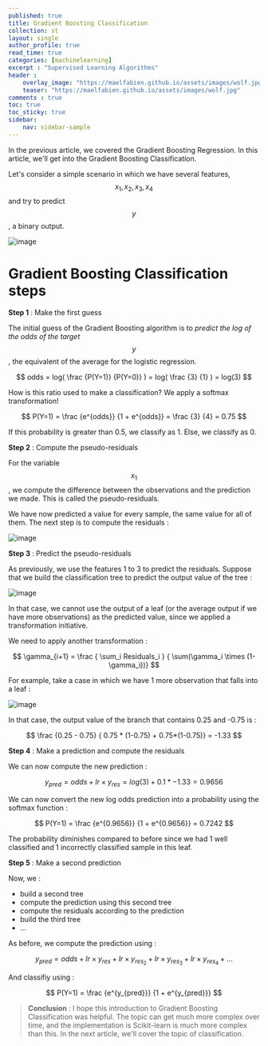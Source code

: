 ```yaml
---
published: true
title: Gradient Boosting Classification
collection: st
layout: single
author_profile: true
read_time: true
categories: [machinelearning]
excerpt : "Supervised Learning Algorithms"
header :
    overlay_image: "https://maelfabien.github.io/assets/images/wolf.jpg"
    teaser: "https://maelfabien.github.io/assets/images/wolf.jpg"
comments : true
toc: true
toc_sticky: true
sidebar:
    nav: sidebar-sample
---
```


In the previous article, we covered the Gradient Boosting Regression. In this article, we'll get into the Gradient Boosting Classification.

<script type="text/javascript" async
    src="https://cdn.mathjax.org/mathjax/latest/MathJax.js?config=TeX-MML-AM_CHTML">
</script>

Let's consider a simple scenario in which we have several features, $$ x_1, x_2, x_3, x_4 $$ and try to predict $$ y $$, a binary output. 

![image](https://maelfabien.github.io/assets/images/tab_8.jpg)

# Gradient Boosting Classification steps

**Step 1** : Make the first guess

The initial guess of the Gradient Boosting algorithm is to *predict the log of the odds of the target $$ y $$*, the equivalent of the average for the logistic regression. 

$$ odds = log( \frac {P(Y=1)} {P(Y=0)} ) = log( \frac {3} {1} ) = log(3) $$

How is this ratio used to make a classification? We apply a softmax transformation!

$$ P(Y=1) = \frac {e^{odds}} {1 + e^{odds}} = \frac {3} {4} = 0.75 $$

If this probability is greater than 0.5, we classify as 1. Else, we classify as 0.

**Step 2** : Compute the pseudo-residuals

For the variable $$ x_1 $$, we compute the difference between the observations and the prediction we made. This is called the pseudo-residuals.

We have now predicted a value for every sample, the same value for all of them. The next step is to compute the residuals :

![image](https://maelfabien.github.io/assets/images/tab_9.jpg)

**Step 3** : Predict the pseudo-residuals

As previously, we use the features 1 to 3 to predict the residuals. Suppose that we build the classification tree to predict the output value of the tree :

![image](https://maelfabien.github.io/assets/images/tab_10.jpg)

In that case, we cannot use the output of a leaf (or the average output if we have more observations) as the predicted value, since we applied a transformation initiative.

We need to apply another transformation :

$$ \gamma_{i+1} = \frac { \sum_i Residuals_i } { \sum(\gamma_i \times (1-\gamma_i))} $$

For example, take a case in which we have 1 more observation that falls into a leaf :

![image](https://maelfabien.github.io/assets/images/tab_11.jpg)

In that case, the output value of the branch that contains 0.25 and -0.75 is :

$$ \frac {0.25 - 0.75} { 0.75 * (1-0.75) + 0.75*(1-0.75)} = -1.33 $$


**Step 4** : Make a prediction and compute the residuals

We can now compute the new prediction :

$$ y_{pred} = odds + lr \times y_{res} = log(3) + 0.1 * -1.33 = 0.9656 $$

We can now convert the new log odds prediction into a probability using the softmax function :

$$ P(Y=1) = \frac {e^{0.9656}} {1 + e^{0.9656}} = 0.7242 $$

The probability diminishes compared to before since we had 1 well classified and 1 incorrectly classified sample in this leaf.

**Step 5** : Make a second prediction

Now, we :
- build a second tree
- compute the prediction using this second tree
- compute the residuals according to the prediction
- build the third tree
- ...

As before, we compute the prediction using : 

$$ y_{pred} = odds + lr \times y_{res}  + lr \times y_{res_2} + lr \times y_{res_3} + lr \times y_{res_4} + ... $$

And classifiy using :

$$ P(Y=1) = \frac {e^{y_{pred}}} {1 + e^{y_{pred}}} $$

> **Conclusion** : I hope this introduction to Gradient Boosting Classification was helpful. The topic can get much more complex over time, and the implementation is Scikit-learn is much more complex than this. In the next article, we'll cover the topic of classification.